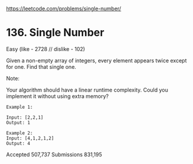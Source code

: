 
https://leetcode.com/problems/single-number/

# 136. Single Number
Easy (like - 2728 // dislike - 102)

Given a non-empty array of integers, every element appears twice except for one. Find that single one.

Note:

Your algorithm should have a linear runtime complexity. Could you implement it without using extra memory?
```
Example 1:

Input: [2,2,1]
Output: 1
```


```
Example 2:
Input: [4,1,2,1,2]
Output: 4
```

Accepted
507,737
Submissions
831,195
